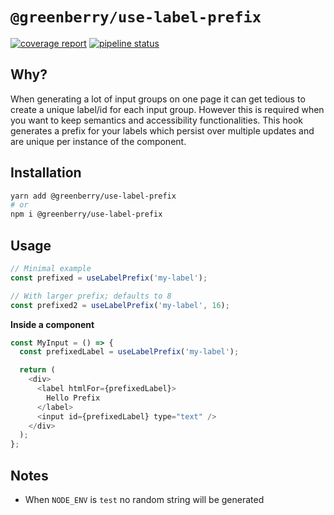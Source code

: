 # `@greenberry/use-label-prefix`

[![coverage report](https://gitlab.com/greenberrynl/hooks/use-label-prefix/badges/master/coverage.svg)](https://gitlab.com/greenberrynl/hooks/use-label-prefix/commits/master)
[![pipeline status](https://gitlab.com/greenberrynl/hooks/use-label-prefix/badges/master/pipeline.svg)](https://gitlab.com/greenberrynl/hooks/use-label-prefix/commits/master)

## Why?

When generating a lot of input groups on one page it can get tedious to create a unique label/id for each input group.
However this is required when you want to keep semantics and accessibility functionalities.
This hook generates a prefix for your labels which persist over multiple updates and are unique per instance of the component.

## Installation

```bash
yarn add @greenberry/use-label-prefix
# or
npm i @greenberry/use-label-prefix
```

## Usage

```js
// Minimal example
const prefixed = useLabelPrefix('my-label');

// With larger prefix; defaults to 8
const prefixed2 = useLabelPrefix('my-label', 16);
```

**Inside a component**
```js
const MyInput = () => {
  const prefixedLabel = useLabelPrefix('my-label');

  return (
    <div>
      <label htmlFor={prefixedLabel}>
        Hello Prefix
      </label>
      <input id={prefixedLabel} type="text" />
    </div>
  );
};

```


## Notes

- When `NODE_ENV` is `test` no random string will be generated
